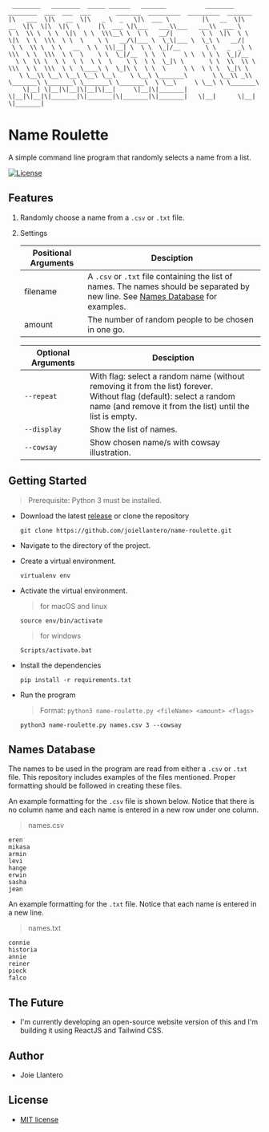 ```text
 ________   ________  _____ ______   _______           ________  ________  ___  ___  ___       _______  _________  _________  _______      
|\   ___  \|\   __  \|\   _ \  _   \|\  ___ \         |\   __  \|\   __  \|\  \|\  \|\  \     |\  ___ \|\___   ___\\___   ___\\  ___ \     
\ \  \\ \  \ \  \|\  \ \  \\\__\ \  \ \   __/|        \ \  \|\  \ \  \|\  \ \  \\\  \ \  \    \ \   __/\|___ \  \_\|___ \  \_\ \   __/|    
 \ \  \\ \  \ \   __  \ \  \\|__| \  \ \  \_|/__       \ \   _  _\ \  \\\  \ \  \\\  \ \  \    \ \  \_|/__  \ \  \     \ \  \ \ \  \_|/__  
  \ \  \\ \  \ \  \ \  \ \  \    \ \  \ \  \_|\ \       \ \  \\  \\ \  \\\  \ \  \\\  \ \  \____\ \  \_|\ \  \ \  \     \ \  \ \ \  \_|\ \ 
   \ \__\\ \__\ \__\ \__\ \__\    \ \__\ \_______\       \ \__\\ _\\ \_______\ \_______\ \_______\ \_______\  \ \__\     \ \__\ \ \_______\
    \|__| \|__|\|__|\|__|\|__|     \|__|\|_______|        \|__|\|__|\|_______|\|_______|\|_______|\|_______|   \|__|      \|__|  \|_______|
```

# Name Roulette

A simple command line program that randomly selects a name from a list.

[![License](http://img.shields.io/:license-mit-blue.svg?style=flat-square)](http://badges.mit-license.org)

## Features

1. Randomly choose a name from a `.csv` or `.txt` file.
2. Settings

    | Positional Arguments        | Desciption     |
    |--------------|----------------|
    | filename     | A `.csv` or `.txt` file containing the list of names. The names should be separated by new line. See [Names Database](#names-database) for examples.|
    | amount       | The number of random people to be chosen in one go.|

    | Optional Arguments        | Desciption     |
    |--------------|----------------|
    | `--repeat`   | With flag: select a random name (without removing it from the list) forever. <br> Without flag (default): select a random name (and remove it from the list) until the list is empty. |
    | `--display`  | Show the list of names. |
    | `--cowsay`  | Show chosen name/s with cowsay illustration. |

## Getting Started

> Prerequisite: Python 3 must be installed.

- Download the latest [release](https://github.com/joiellantero/name-roulette/releases/tag/v2.1.0) or clone the repository
  
    ```shell
    git clone https://github.com/joiellantero/name-roulette.git
    ```

- Navigate to the directory of the project.
- Create a virtual environment.

    ```shell
    virtualenv env
    ```

- Activate the virtual environment.

    > for macOS and linux

    ```shell
    source env/bin/activate
    ```

    > for windows

    ```shell
    Scripts/activate.bat
    ```

- Install the dependencies

    ```shell
    pip install -r requirements.txt
    ```

- Run the program

    > Format: `python3 name-roulette.py <fileName> <amount> <flags>`

    ```shell
    python3 name-roulette.py names.csv 3 --cowsay
    ```

## Names Database

The names to be used in the program are read from either a `.csv` or `.txt` file. This repository includes examples of the files mentioned. Proper formatting should be followed in creating these files. 

An example formatting for the `.csv` file is shown below. Notice that there is no column name and each name is entered in a new row under one column.

> names.csv

```text
eren
mikasa
armin
levi
hange
erwin
sasha
jean
```

An example formatting for the `.txt` file. Notice that each name is entered in a new line.

> names.txt

```text
connie
historia
annie
reiner
pieck
falco
```

## The Future

- I'm currently developing an open-source website version of this and I'm building it using ReactJS and Tailwind CSS. 

## Author

- Joie Llantero

## License

- [MIT license](http://opensource.org/licenses/mit-license.php)
